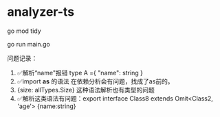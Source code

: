 # analyzer-ts

go mod tidy

go run main.go

问题记录：

1. ✅解析“name"报错  type A ={ "name": string }
2. ✅import **as** 的语法 在依赖分析会有问题，找成了as前的。
3. {size: allTypes.Size} 这种语法解析也有类型的问题
4. ✅解析这类语法有问题：export interface Class8 extends Omit<Class2, 'age'> {name:string}

